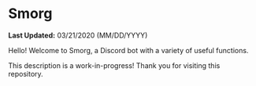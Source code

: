 # Smorg
**Last Updated:** 03/21/2020 (MM/DD/YYYY)

Hello! Welcome to Smorg, a Discord bot with a variety of useful functions.

This description is a work-in-progress! Thank you for visiting this repository.